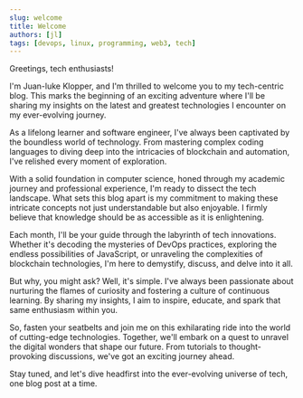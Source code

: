 ```yaml
---
slug: welcome
title: Welcome
authors: [jl]
tags: [devops, linux, programming, web3, tech]
---
```









Greetings, tech enthusiasts! 

I'm Juan-luke Klopper, and I'm thrilled to welcome you to my tech-centric blog. This marks the beginning of an exciting adventure where I'll be sharing my insights on the latest and greatest technologies I encounter on my ever-evolving journey.

As a lifelong learner and software engineer, I've always been captivated by the boundless world of technology. From mastering complex coding languages to diving deep into the intricacies of blockchain and automation, I've relished every moment of exploration.

With a solid foundation in computer science, honed through my academic journey and professional experience, I'm ready to dissect the tech landscape. What sets this blog apart is my commitment to making these intricate concepts not just understandable but also enjoyable. I firmly believe that knowledge should be as accessible as it is enlightening.

Each month, I'll be your guide through the labyrinth of tech innovations. Whether it's decoding the mysteries of DevOps practices, exploring the endless possibilities of JavaScript, or unraveling the complexities of blockchain technologies, I'm here to demystify, discuss, and delve into it all.

But why, you might ask? Well, it's simple. I've always been passionate about nurturing the flames of curiosity and fostering a culture of continuous learning. By sharing my insights, I aim to inspire, educate, and spark that same enthusiasm within you.

So, fasten your seatbelts and join me on this exhilarating ride into the world of cutting-edge technologies. Together, we'll embark on a quest to unravel the digital wonders that shape our future. From tutorials to thought-provoking discussions, we've got an exciting journey ahead.

Stay tuned, and let's dive headfirst into the ever-evolving universe of tech, one blog post at a time.

